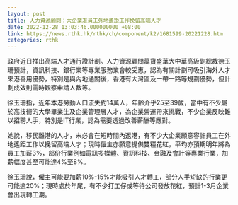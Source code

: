 ```yaml
---
layout: post
title: 人力資源顧問：大企業准員工外地遙距工作挽留高端人才
date: 2022-12-28 13:03:46.000000000 +08:00
link: https://news.rthk.hk/rthk/ch/component/k2/1681599-20221228.htm
categories: rthk
---
```


政府近日推出高端人才通行證計劃。人力資源顧問萬寶盛華大中華高級副總裁徐玉珊預計，資訊科技、銀行業等專業服務業會較受惠，認為有關計劃可吸引海外人才來港善用優勢，特別是與內地通關後，香港有大灣區及一帶一路等規劃優勢，但計劃成效則需時觀察申請人數等。

徐玉珊指，近年本港勞動人口流失約14萬人，年齡介乎25至39歲，當中有不少屬於高技術的大學畢業生及企業管理層人才，為企業營運帶來挑戰，不少企業反映難以招聘人手，特別是IT行業，認為需要透過改善薪酬等應對。

她說，移民離港的人才，未必會在短時間內返港，有不少大企業願意容許員工在外地遙距工作以挽留高端人才；現時僱主亦願意提供雙糧花紅，平均亦預期明年將為員工加薪3%，部份行業例如電訊多媒體、資訊科技、金融及會計等專業行業，加薪幅度甚至可能達4%至8%。

徐玉珊說，僱主可能要加薪10%-15%才能吸引人才轉工，部分人手短缺的行業更可能逾20%；現時處於年尾，有不少打工仔或等待公司發放花紅，預計1-3月企業會出現轉工潮。
